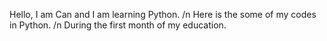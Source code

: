 Hello, I am Can and I am learning Python. /n 
Here is the some of my codes in Python. /n
During the first month of my education.
